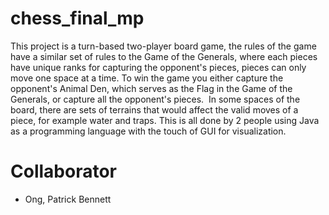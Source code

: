 # chess_final_mp
This project is a turn-based two-player board game, the rules of the game have a similar set of rules to the Game of the Generals, where each pieces have unique ranks for capturing the opponent's pieces, pieces can only move one space at a time. To win the game you either capture the opponent's Animal Den, which serves as the Flag in the Game of the Generals, or capture all the opponent's pieces.  In some spaces of the board, there are sets of terrains that would affect the valid moves of a piece, for example water and traps. This is all done by 2 people using Java as a programming language with the touch of GUI for visualization.

# Collaborator
- Ong, Patrick Bennett
